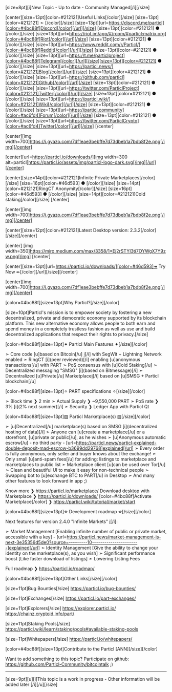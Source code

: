 [size=8pt][i]New Topic - Up to date - Community Managed[/i][/size]

[center][size=13pt][color=#212121]Useful Links[/color][/size] [size=13pt][color=#212121] ➣ [/color][/size] [size=13pt][url=https://discord.me/particl][color=#4bc88f]Discord[/color][/url][/size] [size=13pt][color=#212121] ● [/color][/size] [size=13pt][url=https://riot.im/app/#/room/#particl:matrix.org][color=#4bc88f]Riot[/color][/url][/size] [size=13pt][color=#212121] ● [/color][/size] [size=13pt][url=https://www.reddit.com/r/Particl/][color=#4bc88f]Reddit[/color][/url][/size] [size=13pt][color=#212121] ● [/color][/size] [size=13pt][url=https://t.me/particlproject][color=#4bc88f]Telegram[/color][/url][/size][size=13pt][color=#212121] ● [/color][/size] [size=13pt][url=https://particl.news/][color=#212121]Blog[/color][/url][/size] [size=13pt][color=#212121] ● [/color][/size] [size=13pt][url=https://github.com/particl][color=#212121]Github[/color][/url][/size] [size=13pt][color=#212121] ● [/color][/size] [size=13pt][url=https://twitter.com/ParticlProject][color=#212121]Twitter[/color][/url][/size] [size=13pt][color=#212121] ● [/color][/size] [size=13pt][url=https://particl.wiki/][color=#212121]Wiki[/color][/url][/size] [size=13pt][color=#212121] ● [/color][/size] [size=13pt][url=https://particl.community][color=#ac6fd4]Forum[/color][/url][/size] [size=13pt][color=#212121] ● [/color][/size] [size=13pt][url=https://twitter.com/ParticlCrypto][color=#ac6fd4]Twitter[/color][/url][/size]
[/center]


[center][img width=700]https://i.gyazo.com/7df1eae3bebffe7d73dbeb1a7bdb8f2e.png[/img][/center]


[center][url=https://particl.io/downloads/][img width=300 alt=particl]https://particl.io/assets/img/particl-logo-dark.svg[/img][/url][/center]


[center][size=14pt][color=#212121]Infinite Private Marketplaces[/color][/size] [size=16pt][color=#46d593] ● [/color][/size] [size=14pt][color=#212121]RingCT Anonymity[/color][/size] [size=16pt][color=#46d593] ● [/color][/size] [size=14pt][color=#212121]Cold staking[/color][/size]
[/center]


[center][img width=700]https://i.gyazo.com/7df1eae3bebffe7d73dbeb1a7bdb8f2e.png[/img][/center]


[center][size=12pt][color=#212121]Latest Desktop version: 2.3.2[/color][/size][/center]

[center]
[img width=350]https://miro.medium.com/max/3358/1*Ej2rSTYI3ti7OYWgX7Y9zw.png[/img]
[/center]

[center][size=13pt][url=https://particl.io/downloads/][color=#46d593]↠ Try Now ↞[/color][/url][/size][/center]


[center][img width=700]https://i.gyazo.com/7df1eae3bebffe7d73dbeb1a7bdb8f2e.png[/img][/center]


[color=#4bc88f][size=13pt]Why Particl?[/size][/color]

[size=10pt]Particl's mission is to empower society by fostering a new decentralized, private and democratic economy supported by its blockchain platform. This new alternative economy allows people to both earn and spend money in a completely trustless fashion as well as use and build decentralized applications that respect their rights to privacy.[/size]


[color=#4bc88f][size=13pt]✦ Particl Main Features ✦[/size][/color]

   ➣  Core code [u]based on Bitcoin[/u] [i](latest)[/i] with SegWit + Lightning Network enabled
   ➣  RingCT [i](peer reviewed)[/i] enabling [u]anonymous transactions[/u] with PART
   ➣  PoS consensus with [u]Cold Staking[/u]
   ➣  Decentralized messaging "SMSG" [i](based on Bitmessage)[/i]
   ➣  Decentralized [u]Private[/u] Marketplace[i](s)[/i] based on [u]SMSG + Particl blockchain[/u]


[color=#4bc88f][size=13pt]✧ PART specifications ✧[/size][/color]

   ➣  Block time  ❯  2 min
   ➣  Actual Supply  ❯   ~9,550,000 PART
   ➣  PoS rate  ❯  3% [i](2% next summer)[/i]
   ➣  Security  ❯  Ledger App with Particl Qt


[color=#4bc88f][size=13pt]▨ Particl Marketplace(s) ▨[/size][/color]

   ➣  [u]Decentralized[/u] marketplace(s) based on SMSG  [i](decentralized hosting of data)[/i]
   ➣  Anyone can [u]create a marketplace[/u] or a storefront, [u]private or public[/u], as he wishes
   ➣  [u]Anonymous automatic escrow[/u] - no third party - [url=https://particl.news/particl-explained-double-deposit-mad-escrow-b3699dd29768]explained[/url]
   ➣  Every order is fully anonymous, only seller and buyer knows about the exchange!
   ➣  Only small [u]anti-spam fees[/u] for adding: listings to marketplace and marketplaces to public list
   ➣  Marketplace client [u]can be used over Tor[/u]
   ➣  Clean and beautiful UI to make it easy for non-technical people
   ➣  Swapping bot to [u]exchange BTC to PART[/u] in Desktop
   ➣  And many other features to look forward in app  ;)

Know more ❯ https://particl.io/marketplace/
Download desktop with Marketplace ❯ https://particl.io/downloads/
[color=#4bc88f]Activate Marketplace[/color] ❯ https://particl.wiki/tutorial/market/start

[color=#4bc88f][size=13pt]✯ Development roadmap ✯[/size][/color]

Next features for version 2.4.0 "Infinite Markets" [i](March/April)[/i]:

   ➣  Market Management [Enabling infinite number of public or private market, accessible with a key] - [url=https://particl.news/market-management-is-next-3e35356d5de0?source=---------10-----------------------]explained[/url]
   ➣  Identity Management [Give the ability to change your identity on the marketplace(s), as you wish]
   ➣  Significant performance boost [Like faster download of listings]
   ➣  Lowering Listing Fees

Full roadmap ❯ https://particl.io/roadmap/


[color=#4bc88f][size=13pt]Other Links[/size][/color]

[size=11pt]Bug Bounties[/size]
https://particl.io/bug-bounties/

[size=11pt]Exchanges[/size]
https://particl.io/part-exchanges/

[size=11pt]Explorers[/size]
https://explorer.particl.io/
https://chainz.cryptoid.info/part/

[size=11pt]Staking Pools[/size]
https://particl.wiki/learn/staking/pools#available-staking-pools

[size=11pt]Whitepapers[/size]
https://particl.io/whitepapers/



[color=#4bc88f][size=13pt]Contribute to the Particl [ANN][/size][/color]

Want to add something to this topic? Participate on github: https://github.com/Particl-Community/bitcointalk  ;)


______________________________________________

[size=9pt][u][i]This topic is a work in progress - Other information will be added later
[/i][/u][/size]
